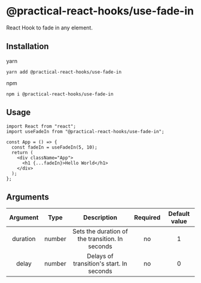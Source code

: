 # @practical-react-hooks/use-fade-in

React Hook to fade in any element.

## Installation

yarn  
```
yarn add @practical-react-hooks/use-fade-in
```
  
npm
```  
npm i @practical-react-hooks/use-fade-in
```

## Usage
  
```
import React from "react";
import useFadeIn from "@practical-react-hooks/use-fade-in";

const App = () => {
  const fadeIn = useFadeIn(5, 10);
  return (
    <div className="App">
      <h1 {...fadeIn}>Hello World</h1>
    </div>
  );
};
```

## Arguments
  
|Argument|Type|Description|Required|Default value|
|:---:|:---:|:---:|:---:|:---:|
|duration|number|Sets the duration of the transition. In seconds|no|1|
|delay|number|Delays of transition's start. In seconds|no|0|